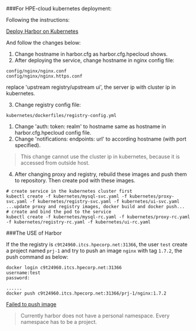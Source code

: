 ###For HPE-cloud kubernetes deployment:

Following the instructions:

[Deploy Harbor on Kubernetes](../docs/kubernetes_deployment.md)

And follow the changes below:

1. Change hostname in harbor.cfg as harbor.cfg.hpecloud shows.
2. After deploying the service, change hostname in nginx config file:
  ```
  config/nginx/nginx.conf
  config/nginx/nginx.https.conf
  ```
  replace 'upstream registry/upstream ui', the server ip with cluster ip in kubernetes.

3. Change registry config file:
  ```
  kubernetes/dockerfiles/registry-config.yml
  ```
  1. Change 'auth: token: realm' to hostname same as hostname in harbor.cfg.hpecloud config file.
  2. Change 'notifications: endpoints: url' to according hostname (with port specified).
  
  >This change cannot use the cluster ip in kubernetes, because it is accessed from outside host.

4. After changing proxy and registry, rebuild these images and push them to repository. Then create pod with these images.
  ```
  # create service in the kubernetes cluster first
  kubectl create -f kubernetes/mysql-svc.yaml -f kubernetes/proxy-svc.yaml -f kubernetes/registry-svc.yaml -f kubernetes/ui-svc.yaml
  ...update proxy and registry images, docker build and docker push...
  # create and bind the pod to the service
  kubectl create -f kubernetes/mysql-rc.yaml -f kubernetes/proxy-rc.yaml -f kubernetes/registry-rc.yaml -f kubernetes/ui-rc.yaml
  ```

###The USE of Harbor

If the the registry is `c9t24960.itcs.hpecorp.net:31366`, the user `test` create a project named `prj-1` and try to push an image `nginx` with tag `1.7.2`, the push command as below:
```
docker login c9t24960.itcs.hpecorp.net:31366
username:test
password:

......
docker push c9t24960.itcs.hpecorp.net:31366/prj-1/nginx:1.7.2
```
[Failed to push image](https://github.com/vmware/harbor/issues/80)
>Currently harbor does not have a personal namespace. Every namespace has to be a project.
